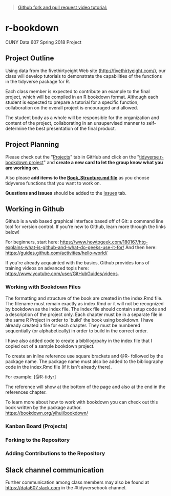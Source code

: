 > [Github fork and pull request video tutorial:](https://www.youtube.com/watch?v=yr6IzOGoMsQ) 

# r-bookdown

CUNY Data 607 Spring 2018 Project

## Project Outline

Using data from the fivethirtyeight Web site (http://fivethirtyeight.com/), our class will develop tutorials to demonstrate the capabilities of the functions in the tidyverse package for R.

Each class member is expected to contribute an example to the final project, which will be compiled in an R bookdown format.  Although each student is expected to prepare a tutorial for a specific function, collaboration on the overall project is encouraged and allowed.

The student body as a whole will be responsible for the organization and content of the project, collaborating in an unsupervised manner to self-determine the best presentation of the final product.

## Project Planning

Please check out the "[Projects](https://github.com/cunydata607/r-bookdown/projects)" tab in GitHub and click on the "[tidyverse r-bookdown project](https://github.com/cunydata607/r-bookdown/projects/1)" and **create a new card to let the group know what you are working on**.  

Also please **add items to the [Book_Structure.md file](https://github.com/cunydata607/r-bookdown/blob/master/Book_Structure.md)** as you choose tidyverse functions that you want to work on.

**Questions and issues** should be added to the [Issues](https://github.com/cunydata607/r-bookdown/issues) tab.

## Working in Github

Github is a web based graphical interface based off of Git: a command line tool for version control. If you're new to Github, learn more through the links below!

For beginners, start here: <https://www.howtogeek.com/180167/htg-explains-what-is-github-and-what-do-geeks-use-it-for/>
And then here: <https://guides.github.com/activities/hello-world/>

If you're already acquainted with the basics, Github provides tons of training videos on advanced topis here: <https://www.youtube.com/user/GitHubGuides/videos>.

### Working with Bookdown Files

The formatting and structure of the book are created in the index.Rmd file. The filename must remain exactly as index.Rmd or it will not be recognized by bookdown as the index file. The index file should contain setup code and a description of the project only.  Each chapter must be in a separate file in the same R Project in order to 'build' the book using bookdown.  I have already created a file for each chapter.  They must be numbered sequentially (or alphabetically) in order to build in the correct order.  

I have also added code to create a biblilogrpahy in the index file that I copied out of a sample bookdown project.  

To create an inline reference use square brackets and \@R- followed by the package name. The package name must also be added to the bibliography code in the index.Rmd file (if it isn't already there).

For example: 
[@R-tidyr]

The reference will show at the bottom of the page and also at the end in the references chapter.

To learn more about how to work with bookdown you can check out this book written by the package author.  
<https://bookdown.org/yihui/bookdown/>

### Kanban Board (Projects)

### Forking to the Repository

### Adding Contributions to the Repository

## Slack channel communication

Further communication among class members may also be found at https://data607.slack.com in the #tidyversebook channel.
